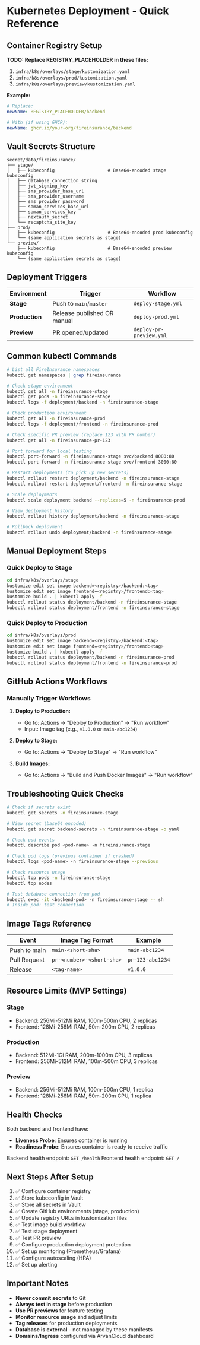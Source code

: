 # Kubernetes Deployment - Quick Reference

## Container Registry Setup

**TODO: Replace REGISTRY_PLACEHOLDER in these files:**
1. `infra/k8s/overlays/stage/kustomization.yaml`
2. `infra/k8s/overlays/prod/kustomization.yaml`
3. `infra/k8s/overlays/preview/kustomization.yaml`

**Example:**
```yaml
# Replace:
newName: REGISTRY_PLACEHOLDER/backend

# With (if using GHCR):
newName: ghcr.io/your-org/fireinsurance/backend
```

## Vault Secrets Structure

```
secret/data/fireinsurance/
├── stage/
│   ├── kubeconfig                    # Base64-encoded stage kubeconfig
│   ├── database_connection_string
│   ├── jwt_signing_key
│   ├── sms_provider_base_url
│   ├── sms_provider_username
│   ├── sms_provider_password
│   ├── saman_services_base_url
│   ├── saman_services_key
│   ├── nextauth_secret
│   └── recaptcha_site_key
├── prod/
│   ├── kubeconfig                    # Base64-encoded prod kubeconfig
│   └── (same application secrets as stage)
└── preview/
    ├── kubeconfig                    # Base64-encoded preview kubeconfig
    └── (same application secrets as stage)
```

## Deployment Triggers

| Environment | Trigger | Workflow |
|------------|---------|----------|
| **Stage** | Push to `main`/`master` | `deploy-stage.yml` |
| **Production** | Release published OR manual | `deploy-prod.yml` |
| **Preview** | PR opened/updated | `deploy-pr-preview.yml` |

## Common kubectl Commands

```bash
# List all FireInsurance namespaces
kubectl get namespaces | grep fireinsurance

# Check stage environment
kubectl get all -n fireinsurance-stage
kubectl get pods -n fireinsurance-stage
kubectl logs -f deployment/backend -n fireinsurance-stage

# Check production environment
kubectl get all -n fireinsurance-prod
kubectl logs -f deployment/frontend -n fireinsurance-prod

# Check specific PR preview (replace 123 with PR number)
kubectl get all -n fireinsurance-pr-123

# Port forward for local testing
kubectl port-forward -n fireinsurance-stage svc/backend 8080:80
kubectl port-forward -n fireinsurance-stage svc/frontend 3000:80

# Restart deployments (to pick up new secrets)
kubectl rollout restart deployment/backend -n fireinsurance-stage
kubectl rollout restart deployment/frontend -n fireinsurance-stage

# Scale deployments
kubectl scale deployment backend --replicas=5 -n fireinsurance-prod

# View deployment history
kubectl rollout history deployment/backend -n fireinsurance-stage

# Rollback deployment
kubectl rollout undo deployment/backend -n fireinsurance-stage
```

## Manual Deployment Steps

### Quick Deploy to Stage
```bash
cd infra/k8s/overlays/stage
kustomize edit set image backend=<registry>/backend:<tag>
kustomize edit set image frontend=<registry>/frontend:<tag>
kustomize build . | kubectl apply -f -
kubectl rollout status deployment/backend -n fireinsurance-stage
kubectl rollout status deployment/frontend -n fireinsurance-stage
```

### Quick Deploy to Production
```bash
cd infra/k8s/overlays/prod
kustomize edit set image backend=<registry>/backend:<tag>
kustomize edit set image frontend=<registry>/frontend:<tag>
kustomize build . | kubectl apply -f -
kubectl rollout status deployment/backend -n fireinsurance-prod
kubectl rollout status deployment/frontend -n fireinsurance-prod
```

## GitHub Actions Workflows

### Manually Trigger Workflows

1. **Deploy to Production:**
   - Go to: Actions → "Deploy to Production" → "Run workflow"
   - Input: Image tag (e.g., `v1.0.0` or `main-abc1234`)

2. **Deploy to Stage:**
   - Go to: Actions → "Deploy to Stage" → "Run workflow"

3. **Build Images:**
   - Go to: Actions → "Build and Push Docker Images" → "Run workflow"

## Troubleshooting Quick Checks

```bash
# Check if secrets exist
kubectl get secrets -n fireinsurance-stage

# View secret (base64 encoded)
kubectl get secret backend-secrets -n fireinsurance-stage -o yaml

# Check pod events
kubectl describe pod <pod-name> -n fireinsurance-stage

# Check pod logs (previous container if crashed)
kubectl logs <pod-name> -n fireinsurance-stage --previous

# Check resource usage
kubectl top pods -n fireinsurance-stage
kubectl top nodes

# Test database connection from pod
kubectl exec -it <backend-pod> -n fireinsurance-stage -- sh
# Inside pod: test connection
```

## Image Tags Reference

| Event | Image Tag Format | Example |
|-------|-----------------|---------|
| Push to main | `main-<short-sha>` | `main-abc1234` |
| Pull Request | `pr-<number>-<short-sha>` | `pr-123-abc1234` |
| Release | `<tag-name>` | `v1.0.0` |

## Resource Limits (MVP Settings)

### Stage
- Backend: 256Mi-512Mi RAM, 100m-500m CPU, 2 replicas
- Frontend: 128Mi-256Mi RAM, 50m-200m CPU, 2 replicas

### Production
- Backend: 512Mi-1Gi RAM, 200m-1000m CPU, 3 replicas
- Frontend: 256Mi-512Mi RAM, 100m-500m CPU, 3 replicas

### Preview
- Backend: 256Mi-512Mi RAM, 100m-500m CPU, 1 replica
- Frontend: 128Mi-256Mi RAM, 50m-200m CPU, 1 replica

## Health Checks

Both backend and frontend have:
- **Liveness Probe**: Ensures container is running
- **Readiness Probe**: Ensures container is ready to receive traffic

Backend health endpoint: `GET /health`
Frontend health endpoint: `GET /`

## Next Steps After Setup

1. ✅ Configure container registry
2. ✅ Store kubeconfig in Vault
3. ✅ Store all secrets in Vault
4. ✅ Create GitHub environments (stage, production)
5. ✅ Update registry URLs in kustomization files
6. ✅ Test image build workflow
7. ✅ Test stage deployment
8. ✅ Test PR preview
9. ✅ Configure production deployment protection
10. ✅ Set up monitoring (Prometheus/Grafana)
11. ✅ Configure autoscaling (HPA)
12. ✅ Set up alerting

## Important Notes

- **Never commit secrets** to Git
- **Always test in stage** before production
- **Use PR previews** for feature testing
- **Monitor resource usage** and adjust limits
- **Tag releases** for production deployments
- **Database is external** - not managed by these manifests
- **Domains/Ingress** configured via ArvanCloud dashboard
